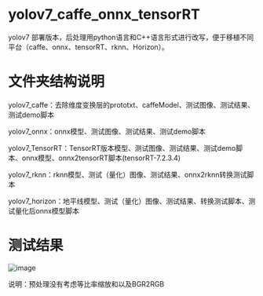 # yolov7_caffe_onnx_tensorRT
yolov7 部署版本，后处理用python语言和C++语言形式进行改写，便于移植不同平台（caffe、onnx、tensorRT、rknn、Horizon）。

# 文件夹结构说明

yolov7_caffe：去除维度变换层的prototxt、caffeModel、测试图像、测试结果、测试demo脚本

yolov7_onnx：onnx模型、测试图像、测试结果、测试demo脚本

yolov7_TensorRT：TensorRT版本模型、测试图像、测试结果、测试demo脚本、onnx模型、onnx2tensorRT脚本(tensorRT-7.2.3.4)

yolov7_rknn：rknn模型、测试（量化）图像、测试结果、onnx2rknn转换测试脚本

yolov7_horizon：地平线模型、测试（量化）图像、测试结果、转换测试脚本、测试量化后onnx模型脚本

# 测试结果
![image](https://github.com/cqu20160901/yolov7_caffe_onnx_tensorRT/blob/main/yolov7_caffe/result.jpg)

说明：预处理没有考虑等比率缩放和以及BGR2RGB
